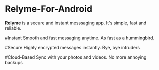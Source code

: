 # Relyme-For-Android

**Relyme** is a secure and instant messsaging app. It's simple, fast and reliable.

#Instant
Smooth and fast messaging anytime. As fast as a hummingbird.

#Secure
Highly encrypted messages instantly. Bye, bye intruders

#Cloud-Based
Sync with your photos and videos. No more annoying backups
